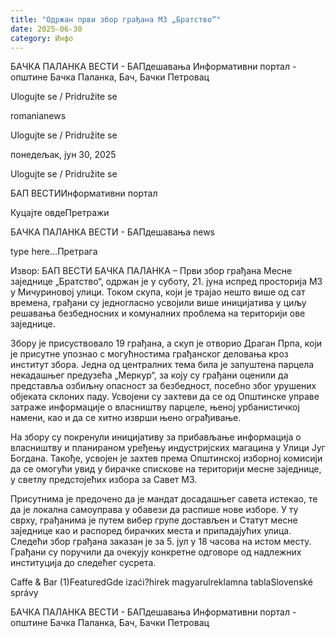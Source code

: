 ```yaml
---
title: "Одржан први збор грађана МЗ „Братство“"
date: 2025-06-30
category: Инфо
---
```


БАЧКА ПАЛАНКА ВЕСТИ - БАПдешавања Информативни портал - општине Бачка Паланка, Бач, Бачки Петровац

Ulogujte se / Pridružite se

romanianews

Ulogujte se / Pridružite se

понедељак, јун 30, 2025

Ulogujte se / Pridružite se

БАП ВЕСТИИнформативни портал

Куцајте овдеПретражи

БАЧКА ПАЛАНКА ВЕСТИ - БАПдешавања news

type here...Претрага

Извор: БАП ВЕСТИ
            БАЧКА ПАЛАНКА – Први збор грађана Месне заједнице „Братство“, одржан је у суботу, 21. јуна испред просторија МЗ у Мичуриновој улици. Током скупа, који је трајао нешто више од сат времена, грађани су једногласно усвојили више иницијатива у циљу решавања безбедносних и комуналних проблема на територији ове заједнице.

Збору је присуствовало 19 грађана, а скуп је отворио Драган Прпа, који је присутне упознао с могућностима грађанског деловања кроз институт збора.
Једна од централних тема била је запуштена парцела некадашњег предузећа „Меркур“, за коју су грађани оценили да представља озбиљну опасност за безбедност, посебно због урушених објеката склоних паду. Усвојени су захтеви да се од Општинске управе затраже информације о власништву парцеле, њеној урбанистичкој намени, као и да се хитно изврши њено ограђивање.


На збору су покренули иницијативу за прибављање информација о власништву и планираном уређењу индустријских магацина у Улици Југ Богдана. Такође, усвојен је захтев према Општинској изборној комисији да се омогући увид у бирачке спискове на територији месне заједнице, у светлу предстојећих избора за Савет МЗ.


Присутнима је предочено да је мандат досадашњег савета истекао, те да је локална самоуправа у обавези да распише нове изборе. У ту сврху, грађанима је путем вибер групе достављен и Статут месне заједнице као и распоред бирачких места и припадајућих улица.
Следећи збор грађана заказан је за 5. јул у 18 часова на истом месту. Грађани су поручили да очекују конкретне одговоре од надлежних институција до следећег сусрета.

Caffe & Bar (1)FeaturedGde izaći?hírek magyarulreklamna tablaSlovenské správy

БАЧКА ПАЛАНКА ВЕСТИ - БАПдешавања Информативни портал - општине Бачка Паланка, Бач, Бачки Петровац
